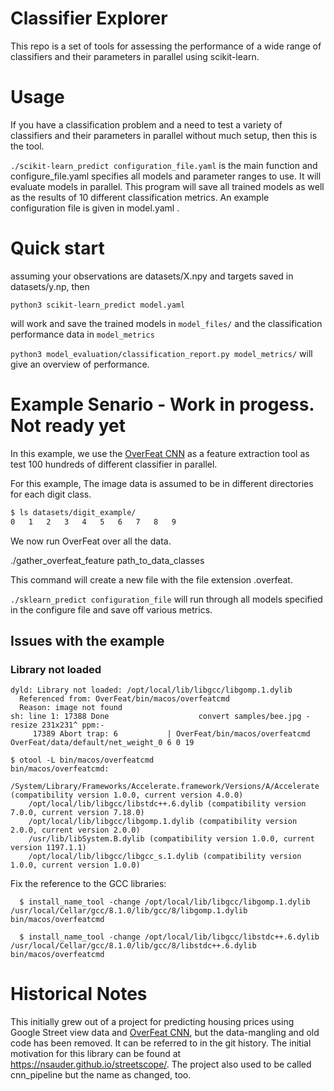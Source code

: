 # Classifier Explorer
This repo is a set of tools for assessing the performance of a wide range of classifiers and their parameters in parallel using scikit-learn.

# Usage
If you have a classification problem and a need to test a variety of classifiers and their parameters in parallel without much setup, then this is the tool.

```./scikit-learn_predict configuration_file.yaml``` is the main function and configure_file.yaml specifies all models and parameter ranges to use. It will evaluate models in parallel. This program will save all trained models as well as the results of 10 different classification metrics. An example configuration file is given in model.yaml .


# Quick start

assuming your observations are datasets/X.npy and targets saved in datasets/y.np, then
```
python3 scikit-learn_predict model.yaml
```

will work and save the trained models in ```model_files/``` and the classification performance data in ```model_metrics```

```python3 model_evaluation/classification_report.py model_metrics/``` will give an overview of performance. 

# Example Senario - Work in progess. Not ready yet

In this example, we use the [OverFeat CNN](https://github.com/sermanet/OverFeat) as a feature extraction tool as test 100 hundreds of different classifier in parallel. 

For this example, The image data is assumed to be in different directories for each digit class.

``` bash
$ ls datasets/digit_example/
0	1	2	3	4	5	6	7	8	9
```

We now run OverFeat over all the data.

./gather_overfeat_feature path_to_data_classes 

This command will create a new file with the file extension .overfeat. 

```./sklearn_predict configuration_file``` will run through all models specified in the configure file and save off various metrics.


## Issues with the example

### Library not loaded
```
dyld: Library not loaded: /opt/local/lib/libgcc/libgomp.1.dylib
  Referenced from: OverFeat/bin/macos/overfeatcmd
  Reason: image not found
sh: line 1: 17388 Done                    convert samples/bee.jpg -resize 231x231^ ppm:-
     17389 Abort trap: 6           | OverFeat/bin/macos/overfeatcmd OverFeat/data/default/net_weight_0 6 0 19 
```
     
```
$ otool -L bin/macos/overfeatcmd
bin/macos/overfeatcmd:
    /System/Library/Frameworks/Accelerate.framework/Versions/A/Accelerate (compatibility version 1.0.0, current version 4.0.0)
    /opt/local/lib/libgcc/libstdc++.6.dylib (compatibility version 7.0.0, current version 7.18.0)
    /opt/local/lib/libgcc/libgomp.1.dylib (compatibility version 2.0.0, current version 2.0.0)
    /usr/lib/libSystem.B.dylib (compatibility version 1.0.0, current version 1197.1.1)
    /opt/local/lib/libgcc/libgcc_s.1.dylib (compatibility version 1.0.0, current version 1.0.0)
```

Fix the reference to the GCC libraries:

```
  $ install_name_tool -change /opt/local/lib/libgcc/libgomp.1.dylib /usr/local/Cellar/gcc/8.1.0/lib/gcc/8/libgomp.1.dylib bin/macos/overfeatcmd
```
  
```
  $ install_name_tool -change /opt/local/lib/libgcc/libstdc++.6.dylib /usr/local/Cellar/gcc/8.1.0/lib/gcc/8/libstdc++.6.dylib bin/macos/overfeatcmd
```
     
     
# Historical Notes
This initially grew out of a project for predicting housing prices using Google Street view data and [OverFeat CNN](https://github.com/sermanet/OverFeat), but the data-mangling and old code has been removed. It can be referred to in the git history. The initial motivation for this library can be found at https://nsauder.github.io/streetscope/. The project also used to be called cnn_pipeline but the name as changed, too.
